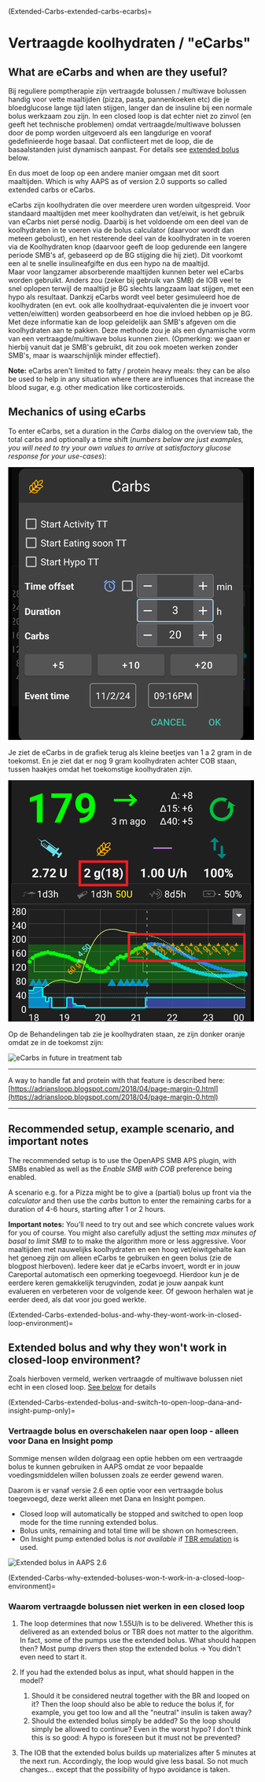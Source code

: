 (Extended-Carbs-extended-carbs-ecarbs)=
# Vertraagde koolhydraten / "eCarbs"

## What are eCarbs and when are they useful?

Bij reguliere pomptherapie zijn vertraagde bolussen / multiwave bolussen handig voor vette maaltijden (pizza, pasta, pannenkoeken etc) die je bloedglucose lange tijd laten stijgen, langer dan de insuline bij een normale bolus werkzaam zou zijn. In een closed loop is dat echter niet zo zinvol (en geeft het technische problemen) omdat vertraagde/multiwave bolussen door de pomp worden uitgevoerd als een langdurige en vooraf gedefinieerde hoge basaal. Dat conflicteert met de loop, die de basaalstanden juist dynamisch aanpast. For details see [extended bolus](#extended-bolus-and-why-they-wont-work-in-closed-loop-environment) below.

En dus moet de loop op een andere manier omgaan met dit soort maaltijden. Which is why AAPS as of version 2.0 supports so called extended carbs or eCarbs.

eCarbs zijn koolhydraten die over meerdere uren worden uitgespreid. Voor standaard maaltijden met meer koolhydraten dan vet/eiwit, is het gebruik van eCarbs niet persé nodig. Daarbij is het voldoende om een deel van de koolhydraten in te voeren via de bolus calculator (daarvoor wordt dan meteen gebolust), en het resterende deel van de koolhydraten in te voeren via de Koolhydraten knop (daarvoor geeft de loop gedurende een langere periode SMB's af, gebaseerd op de BG stijging die hij ziet). Dit voorkomt een al te snelle insulineafgifte en dus een hypo na de maaltijd. <br>  Maar voor langzamer absorberende maaltijden kunnen beter wel eCarbs worden gebruikt. Anders zou (zeker bij gebruik van SMB) de IOB veel te snel oplopen terwijl de maaltijd je BG slechts langzaam laat stijgen, met een hypo als resultaat. Dankzij eCarbs wordt veel beter gesimuleerd hoe de koolhydraten (en evt. ook alle koolhydraat-equivalenten die je invoert voor vetten/eiwitten) worden geabsorbeerd en hoe die invloed hebben op je BG. Met deze informatie kan de loop geleidelijk aan SMB's afgeven om die koolhydraten aan te pakken. Deze methode zou je als een dynamische vorm van een vertraagde/multiwave bolus kunnen zien. (Opmerking: we gaan er hierbij vanuit dat je SMB's gebruikt, dit zou ook moeten werken zonder SMB's, maar is waarschijnlijk minder effectief).

**Note:** eCarbs aren't limited to fatty / protein heavy meals: they can be also be used to help in any situation where there are influences that increase the blood sugar, e.g. other medication like corticosteroids.

## Mechanics of using eCarbs

To enter eCarbs, set a duration in the *Carbs* dialog on the overview tab, the total carbs and optionally a time shift (*numbers below are just examples, you will need to try your own values to arrive at satisfactory glucose response for your use-cases*):

![Enter carbs](../images/eCarbs_Dialog.png)

Je ziet de eCarbs in de grafiek terug als kleine beetjes van 1 a 2 gram in de toekomst. En je ziet dat er nog 9 gram koolhydraten achter COB staan, tussen haakjes omdat het toekomstige koolhydraten zijn.

![eCarbs in graph](../images/eCarbs_Graph.png)

Op de Behandelingen tab zie je koolhydraten staan, ze zijn donker oranje omdat ze in de toekomst zijn:

![eCarbs in future in treatment tab](../images/eCarbs_Treatment.png)

______________________________________________________________________

A way to handle fat and protein with that feature is described here: [https://adriansloop.blogspot.com/2018/04/page-margin-0.html](https://adriansloop.blogspot.com/2018/04/page-margin-0.html)

______________________________________________________________________

## Recommended setup, example scenario, and important notes

The recommended setup is to use the OpenAPS SMB APS plugin, with SMBs enabled as well as the *Enable SMB with COB* preference being enabled.

A scenario e.g. for a Pizza might be to give a (partial) bolus up front via the *calculator* and then use the *carbs* button to enter the remaining carbs for a duration of 4-6 hours, starting after 1 or 2 hours.

**Important notes:** You'll need to try out and see which concrete values work for you of course. You might also carefully adjust the setting *max minutes of basal to limit SMB to* to make the algorithm more or less aggressive. Voor maaltijden met nauwelijks koolhydraten en een hoog vet/eiwitgehalte kan het genoeg zijn om alleen eCarbs te gebruiken en geen bolus (zie de blogpost hierboven). Iedere keer dat je eCarbs invoert, wordt er in jouw Careportal automatisch een opmerking toegevoegd. Hierdoor kun je de eerdere keren gemakkelijk terugvinden, zodat je jouw aanpak kunt evalueren en verbeteren voor de volgende keer. Of gewoon herhalen wat je eerder deed, als dat voor jou goed werkte.

(Extended-Carbs-extended-bolus-and-why-they-wont-work-in-closed-loop-environment)=
## Extended bolus and why they won't work in closed-loop environment?

Zoals hierboven vermeld, werken vertraagde of multiwave bolussen niet echt in een closed loop. [See below](#why-extended-boluses-wont-work-in-a-closed-loop-environment) for details

(Extended-Carbs-extended-bolus-and-switch-to-open-loop-dana-and-insight-pump-only)=
### Vertraagde bolus en overschakelen naar open loop - alleen voor Dana en Insight pomp

Sommige mensen wilden dolgraag een optie hebben om een vertraagde bolus te kunnen gebruiken in AAPS omdat ze voor bepaalde voedingsmiddelen willen bolussen zoals ze eerder gewend waren.

Daarom is er vanaf versie 2.6 een optie voor een vertraagde bolus toegevoegd, deze werkt alleen met Dana en Insight pompen.

- Closed loop will automatically be stopped and switched to open loop mode for the time running extended bolus.
- Bolus units, remaining and total time will be shown on homescreen.
- On Insight pump extended bolus is *not available* if [TBR emulation](../CompatiblePumps/Accu-Chek-Insight-Pump.md#settings-in-aaps) is used.

![Extended bolus in AAPS 2.6](../images/ExtendedBolus2_6.png)

(Extended-Carbs-why-extended-boluses-won-t-work-in-a-closed-loop-environment)=
### Waarom vertraagde bolussen niet werken in een closed loop

1. The loop determines that now 1.55U/h is to be delivered. Whether this is delivered as an extended bolus or TBR does not matter to the algorithm. In fact, some of the pumps use the extended bolus. What should happen then? Most pump drivers then stop the extended bolus -> You didn't even need to start it.

2. If you had the extended bolus as input, what should happen in the model?

   1. Should it be considered neutral together with the BR and looped on it? Then the loop should also be able to reduce the bolus if, for example, you get too low and all the "neutral" insulin is taken away?
   2. Should the extended bolus simply be added? So the loop should simply be allowed to continue? Even in the worst hypo? I don't think this is so good: A hypo is foreseen but it must not be prevented?

3. The IOB that the extended bolus builds up materializes after 5 minutes at the next run. Accordingly, the loop would give less basal. So not much changes... except that the possibility of hypo avoidance is taken.
